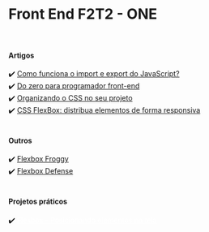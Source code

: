 
<h1>Front End F2T2 - ONE</h1>
<br>
<h4>Artigos</h4>
✔️ <a href="https://www.alura.com.br/artigos/como-funciona-o-import-e-export-do-javascript">Como funciona o import e export do JavaScript?</a>
<br>
✔️ <a href="https://www.alura.com.br/artigos/do-zero-para-programador-front-end">Do zero para programador front-end</a>
<br>
✔️ <a href="https://www.alura.com.br/artigos/organizando-o-css-no-seu-projeto">Organizando o CSS no seu projeto</a>
<br>
✔️ <a href="https://cursos.alura.com.br/extra/alura-mais/css-flexbox-distribua-elementos-de-forma-responsiva-c301">CSS FlexBox: distribua elementos de forma responsiva</a>
<br>
<br>
<h4>Outros</h4>
✔️ <a href="http://flexboxfroggy.com/">Flexbox Froggy</a>
<br>
✔️ <a href="http://www.flexboxdefense.com/">Flexbox Defense</a>
<br>
<br>
<h4>Projetos práticos</h4>
✔️ <a href="./Flexbox - Posicionando elementos na tela" style="color:#fff;">Flexbox - Posicionando elementos na tela</a>
<br>
<br>
<!-- <a href=""> </a>
<br> -->